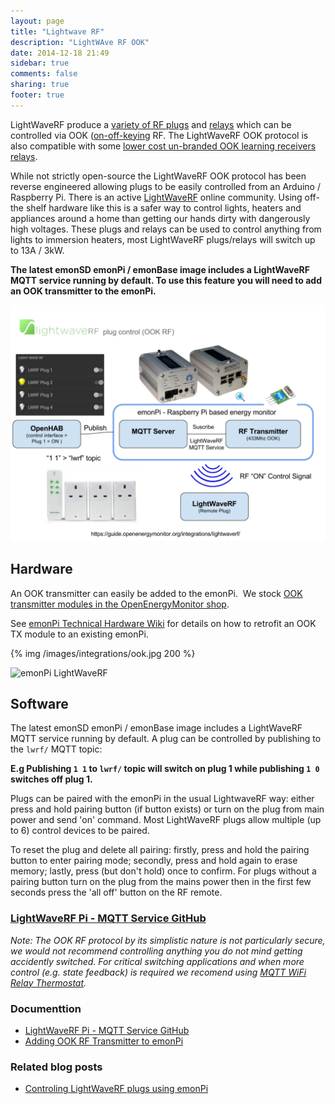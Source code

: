 ```yaml
---
layout: page
title: "Lightwave RF"
description: "LightWAve RF OOK"
date: 2014-12-18 21:49
sidebar: true
comments: false
sharing: true
footer: true
---
```


LightWaveRF produce a [variety of RF plugs](http://www.megamanuk.com/lightwaverf/products/power-control/) and [relays](http://www.megamanuk.com/lightwaverf/products/inline-switching/jsjslw830/) which can be controlled via OOK ([on-off-keying](https://en.wikipedia.org/wiki/On-off_keying) RF. The LightWaveRF OOK protocol is also compatible with some [lower cost un-branded OOK learning receivers relays](http://www.ebay.co.uk/itm/321887470042?_trksid=p2057872.m2749.l2649&var=510834121070&ssPageName=STRK%3AMEBIDX%3AIT).

While not strictly open-source the LightWaveRF OOK protocol has been reverse engineered allowing plugs to be easily controlled from an Arduino / Raspberry Pi. There is an active [LightWaveRF](http://lightwaverfcommunity.org.uk/forum/) online community. Using off-the shelf hardware like this is a safer way to control lights, heaters and appliances around a home than getting our hands dirty with dangerously high voltages. These plugs and relays can be used to control anything from lights to immersion heaters, most LightWaveRF plugs/relays will switch up to 13A / 3kW.

**The latest emonSD emonPi / emonBase image includes a LightWaveRF MQTT service running by default. To use this feature you will need to add an OOK transmitter to the emonPi.**

![lightwave-rf-diagram.png](/images/integrations/lightwave-rf-diagram.png)


## Hardware

An OOK transmitter can easily be added to the emonPi.  We stock [OOK transmitter modules in the OpenEnergyMonitor shop](http://shop.openenergymonitor.com/ook-on-off-keying-transmitter-433mhz/).

See [emonPi Technical Hardware Wiki](http://wiki.openenergymonitor.org/index.php?title=EmonPi#OOK) for details on how to retrofit an OOK TX module to an existing emonPi.

{% img /images/integrations/ook.jpg 200 %}

![emonPi LightWaveRF](/images/integrations/lwrf.png)

## Software

The latest emonSD emonPi / emonBase image includes a LightWaveRF MQTT service running by default. A plug can be controlled by publishing to the `lwrf/` MQTT topic:

**E.g Publishing `1 1` to `lwrf/` topic will switch on plug 1 while publishing `1 0` switches off plug 1.**

Plugs can be paired with the emonPi in the usual LightwaveRF way: either press and hold pairing button (if button exists) or turn on the plug from main power and send 'on' command. Most LightWaveRF plugs allow multiple (up to 6) control devices to be paired.

To reset the plug and delete all pairing: firstly, press and hold the pairing button to enter pairing mode; secondly, press and hold again to erase memory; lastly, press (but don't hold) once to confirm. For plugs without a pairing button turn on the plug from the mains power then in the first few seconds press the 'all off' button on the RF remote.

### [LightWaveRF Pi - MQTT Service GitHub](https://github.com/openenergymonitor/lightwaverf-pi)

*Note: The OOK RF protocol by its simplistic nature is not particularly secure, we would not recommend controlling anything you do not mind getting accidently switched. For critical switching applications and when more control (e.g. state feedback) is required we recomend using [MQTT WiFi Relay Thermostat](https://guide.openenergymonitor.org/integrations/mqtt-relay/).*

### Documenttion

- [LightWaveRF Pi - MQTT Service GitHub](https://github.com/openenergymonitor/lightwaverf-pi)
- [Adding OOK RF Transmitter to emonPi](https://wiki.openenergymonitor.org/index.php/EmonPi#LightWaveRF_OOK)

### Related blog posts

- [Controling LightWaveRF plugs using emonPi](https://blog.openenergymonitor.org/2015/11/remote-control-of-lightwave-rf-plugs/)

